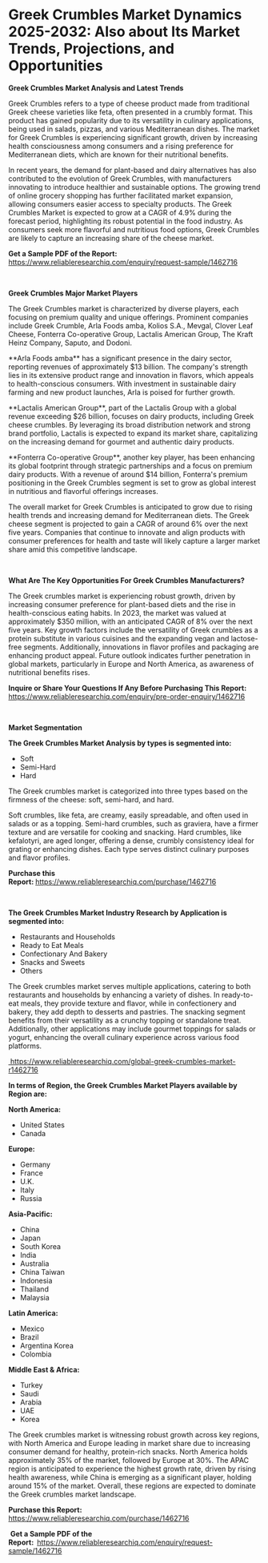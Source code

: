 <p><h1>Greek Crumbles Market Dynamics 2025-2032: Also about Its Market Trends, Projections, and Opportunities</h1></p><p><strong>Greek Crumbles Market Analysis and Latest Trends</strong></p>
<p><p>Greek Crumbles refers to a type of cheese product made from traditional Greek cheese varieties like feta, often presented in a crumbly format. This product has gained popularity due to its versatility in culinary applications, being used in salads, pizzas, and various Mediterranean dishes. The market for Greek Crumbles is experiencing significant growth, driven by increasing health consciousness among consumers and a rising preference for Mediterranean diets, which are known for their nutritional benefits. </p><p>In recent years, the demand for plant-based and dairy alternatives has also contributed to the evolution of Greek Crumbles, with manufacturers innovating to introduce healthier and sustainable options. The growing trend of online grocery shopping has further facilitated market expansion, allowing consumers easier access to specialty products. The Greek Crumbles Market is expected to grow at a CAGR of 4.9% during the forecast period, highlighting its robust potential in the food industry. As consumers seek more flavorful and nutritious food options, Greek Crumbles are likely to capture an increasing share of the cheese market.</p></p>
<p><strong>Get a Sample PDF of the Report:&nbsp;</strong> <a href="https://www.reliableresearchiq.com/enquiry/request-sample/1462716?utm_campaign=3198&utm_medium=2&utm_source=Github&utm_content=ia&utm_term=16042025&utm_id=greek-crumbles">https://www.reliableresearchiq.com/enquiry/request-sample/1462716</a></p>
<p>&nbsp;</p>
<p><strong>Greek Crumbles Major Market Players</strong></p>
<p><p>The Greek Crumbles market is characterized by diverse players, each focusing on premium quality and unique offerings. Prominent companies include Greek Crumble, Arla Foods amba, Kolios S.A., Mevgal, Clover Leaf Cheese, Fonterra Co-operative Group, Lactalis American Group, The Kraft Heinz Company, Saputo, and Dodoni.</p><p>**Arla Foods amba** has a significant presence in the dairy sector, reporting revenues of approximately $13 billion. The company's strength lies in its extensive product range and innovation in flavors, which appeals to health-conscious consumers. With investment in sustainable dairy farming and new product launches, Arla is poised for further growth.</p><p>**Lactalis American Group**, part of the Lactalis Group with a global revenue exceeding $26 billion, focuses on dairy products, including Greek cheese crumbles. By leveraging its broad distribution network and strong brand portfolio, Lactalis is expected to expand its market share, capitalizing on the increasing demand for gourmet and authentic dairy products.</p><p>**Fonterra Co-operative Group**, another key player, has been enhancing its global footprint through strategic partnerships and a focus on premium dairy products. With a revenue of around $14 billion, Fonterra's premium positioning in the Greek Crumbles segment is set to grow as global interest in nutritious and flavorful offerings increases.</p><p>The overall market for Greek Crumbles is anticipated to grow due to rising health trends and increasing demand for Mediterranean diets. The Greek cheese segment is projected to gain a CAGR of around 6% over the next five years. Companies that continue to innovate and align products with consumer preferences for health and taste will likely capture a larger market share amid this competitive landscape.</p></p>
<p>&nbsp;</p>
<p><strong>What Are The Key Opportunities For Greek Crumbles Manufacturers?</strong></p>
<p><p>The Greek crumbles market is experiencing robust growth, driven by increasing consumer preference for plant-based diets and the rise in health-conscious eating habits. In 2023, the market was valued at approximately $350 million, with an anticipated CAGR of 8% over the next five years. Key growth factors include the versatility of Greek crumbles as a protein substitute in various cuisines and the expanding vegan and lactose-free segments. Additionally, innovations in flavor profiles and packaging are enhancing product appeal. Future outlook indicates further penetration in global markets, particularly in Europe and North America, as awareness of nutritional benefits rises.</p></p>
<p><strong>Inquire or Share Your Questions If Any Before Purchasing This Report:</strong> <a href="https://www.reliableresearchiq.com/enquiry/pre-order-enquiry/1462716?utm_campaign=3198&utm_medium=2&utm_source=Github&utm_content=ia&utm_term=16042025&utm_id=greek-crumbles">https://www.reliableresearchiq.com/enquiry/pre-order-enquiry/1462716</a></p>
<p>&nbsp;</p>
<p><strong>Market Segmentation</strong></p>
<p><strong>The Greek Crumbles Market Analysis by types is segmented into:</strong></p>
<p><ul><li>Soft</li><li>Semi-Hard</li><li>Hard</li></ul></p>
<p><p>The Greek crumbles market is categorized into three types based on the firmness of the cheese: soft, semi-hard, and hard. </p><p>Soft crumbles, like feta, are creamy, easily spreadable, and often used in salads or as a topping. Semi-hard crumbles, such as graviera, have a firmer texture and are versatile for cooking and snacking. Hard crumbles, like kefalotyri, are aged longer, offering a dense, crumbly consistency ideal for grating or enhancing dishes. Each type serves distinct culinary purposes and flavor profiles.</p></p>
<p><strong>Purchase this Report:&nbsp;</strong><a href="https://www.reliableresearchiq.com/purchase/1462716?utm_campaign=3198&utm_medium=2&utm_source=Github&utm_content=ia&utm_term=16042025&utm_id=greek-crumbles">https://www.reliableresearchiq.com/purchase/1462716</a></p>
<p>&nbsp;</p>
<p><strong>The Greek Crumbles Market Industry Research by Application is segmented into:</strong></p>
<p><ul><li>Restaurants and Households</li><li>Ready to Eat Meals</li><li>Confectionary And Bakery</li><li>Snacks and Sweets</li><li>Others</li></ul></p>
<p><p>The Greek crumbles market serves multiple applications, catering to both restaurants and households by enhancing a variety of dishes. In ready-to-eat meals, they provide texture and flavor, while in confectionery and bakery, they add depth to desserts and pastries. The snacking segment benefits from their versatility as a crunchy topping or standalone treat. Additionally, other applications may include gourmet toppings for salads or yogurt, enhancing the overall culinary experience across various food platforms.</p></p>
<p><a href="https://www.reliableresearchiq.com/global-greek-crumbles-market-r1462716?utm_campaign=3198&utm_medium=2&utm_source=Github&utm_content=ia&utm_term=16042025&utm_id=greek-crumbles">&nbsp;https://www.reliableresearchiq.com/global-greek-crumbles-market-r1462716</a></p>
<p><strong>In terms of Region, the Greek Crumbles Market Players available by Region are:</strong></p>
<p>
    <p> <strong> North America: </strong>
        <ul>
            <li>United States</li>
            <li>Canada</li>
        </ul>
        </p> 
    <p> <strong> Europe: </strong>
        <ul>
            <li>Germany</li>
            <li>France</li>
            <li>U.K.</li>
            <li>Italy</li>
            <li>Russia</li>
        </ul>
        </p> 
    <p> <strong> Asia-Pacific: </strong>
        <ul>
            <li>China</li>
            <li>Japan</li>
            <li>South Korea</li>
            <li>India</li>
            <li>Australia</li>
            <li>China Taiwan</li>
            <li>Indonesia</li>
            <li>Thailand</li>
            <li>Malaysia</li>
        </ul>
        </p> 
    <p> <strong> Latin America: </strong>
        <ul>
            <li>Mexico</li>
            <li>Brazil</li>
            <li>Argentina Korea</li>
            <li>Colombia</li>
        </ul>
        </p> 
    <p> <strong> Middle East & Africa: </strong>
        <ul>
            <li>Turkey</li>
            <li>Saudi</li>
            <li>Arabia</li>
            <li>UAE</li>
            <li>Korea</li>
        </ul>
    </p>
    </p>
<p><p>The Greek crumbles market is witnessing robust growth across key regions, with North America and Europe leading in market share due to increasing consumer demand for healthy, protein-rich snacks. North America holds approximately 35% of the market, followed by Europe at 30%. The APAC region is anticipated to experience the highest growth rate, driven by rising health awareness, while China is emerging as a significant player, holding around 15% of the market. Overall, these regions are expected to dominate the Greek crumbles market landscape.</p></p>
<p><strong>Purchase this Report: </strong><a href="https://www.reliableresearchiq.com/purchase/1462716?utm_campaign=3198&utm_medium=2&utm_source=Github&utm_content=ia&utm_term=16042025&utm_id=greek-crumbles">https://www.reliableresearchiq.com/purchase/1462716</a></p>
<p>&nbsp;<strong>Get a Sample PDF of the Report:&nbsp;&nbsp;</strong><a href="https://www.reliableresearchiq.com/enquiry/request-sample/1462716?utm_campaign=3198&utm_medium=2&utm_source=Github&utm_content=ia&utm_term=16042025&utm_id=greek-crumbles">https://www.reliableresearchiq.com/enquiry/request-sample/1462716</a></p>
<p><strong></strong></p>
<p><p></p><p></p><p></p></p>